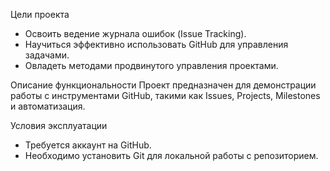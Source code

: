 Цели проекта
- Освоить ведение журнала ошибок (Issue Tracking).
- Научиться эффективно использовать GitHub для управления задачами.
- Овладеть методами продвинутого управления проектами.

Описание функциональности
Проект предназначен для демонстрации работы с инструментами GitHub, такими как Issues, Projects, Milestones и автоматизация.

Условия эксплуатации
- Требуется аккаунт на GitHub.
- Необходимо установить Git для локальной работы с репозиторием.

